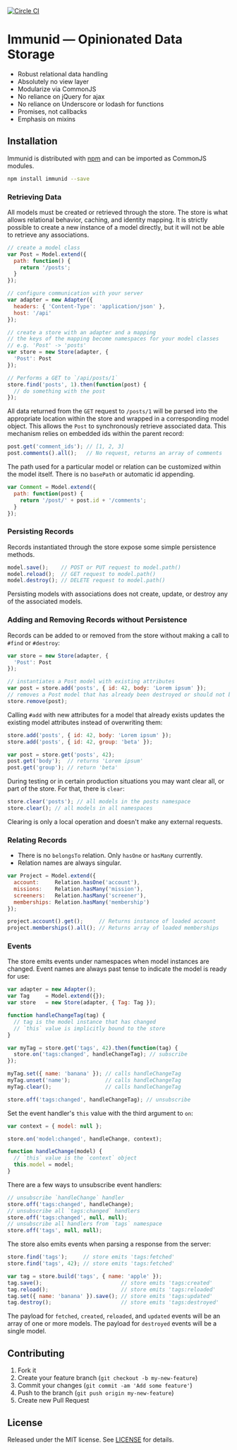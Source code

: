 [![Circle CI](https://circleci.com/gh/dscout/immunid.svg?style=svg&circle-token=1cb347df46f1f0cdad20822c42fc8ccced2e97e4)](https://circleci.com/gh/dscout/immunid)

# Immunid — Opinionated Data Storage

* Robust relational data handling
* Absolutely no view layer
* Modularize via CommonJS
* No reliance on jQuery for ajax
* No reliance on Underscore or lodash for functions
* Promises, not callbacks
* Emphasis on mixins

## Installation

Immunid is distributed with [npm](npm) and can be imported as CommonJS modules.

```bash
npm install immunid --save
```

### Retrieving Data

All models must be created or retrieved through the store. The store is what
allows relational behavior, caching, and identity mapping. It is strictly
possible to create a new instance of a model directly, but it will not be able
to retrieve any associations.

```javascript
// create a model class
var Post = Model.extend({
  path: function() {
    return '/posts';
  }
});

// configure communication with your server
var adapter = new Adapter({
  headers: { 'Content-Type': 'application/json' },
  host: '/api'
});

// create a store with an adapter and a mapping
// the keys of the mapping become namespaces for your model classes
// e.g. 'Post' -> 'posts'
var store = new Store(adapter, {
  'Post': Post
});

// Performs a GET to `/api/posts/1`
store.find('posts', 1).then(function(post) {
  // do something with the post
});
```

All data returned from the `GET` request to `/posts/1` will be parsed into the
appropriate location within the store and wrapped in a corresponding model
object. This allows the `Post` to synchronously retrieve associated data. This
mechanism relies on embedded ids within the parent record:

```javascript
post.get('comment_ids'); // [1, 2, 3]
post.comments().all();   // No request, returns an array of comments
```

The path used for a particular model or relation can be customized within the
model itself. There is no `basePath` or automatic id appending.

```javascript
var Comment = Model.extend({
  path: function(post) {
    return '/post/' + post.id + '/comments';
  }
});
```

### Persisting Records

Records instantiated through the store expose some simple persistence methods.

```javascript
model.save();    // POST or PUT request to model.path()
model.reload();  // GET request to model.path()
model.destroy(); // DELETE request to model.path()
```

Persisting models with associations does not create, update, or destroy any of
the associated models.

### Adding and Removing Records without Persistence

Records can be added to or removed from the store without making a call to
`#find` or `#destroy`:

```javascript
var store = new Store(adapter, {
  'Post': Post
});

// instantiates a Post model with existing attributes
var post = store.add('posts', { id: 42, body: 'Lorem ipsum' });
// removes a Post model that has already been destroyed or should not be used
store.remove(post);
```

Calling `#add` with new attributes for a model that already exists updates the
existing model attributes instead of overwriting them:

```javascript
store.add('posts', { id: 42, body: 'Lorem ipsum' });
store.add('posts', { id: 42, group: 'beta' });

var post = store.get('posts', 42);
post.get('body');  // returns 'Lorem ipsum'
post.get('group'); // return 'beta'
```

During testing or in certain production situations you may want clear all, or
part of the store. For that, there is `clear`:

```javascript
store.clear('posts'); // all models in the posts namespace
store.clear(); // all models in all namespaces
```

Clearing is only a local operation and doesn't make any external requests.

### Relating Records

* There is no `belongsTo` relation. Only `hasOne` or `hasMany` currently.
* Relation names are always singular.

```javascript
var Project = Model.extend({
  account:     Relation.hasOne('account'),
  missions:    Relation.hasMany('mission'),
  screeners:   Relation.hasMany('screener'),
  memberships: Relation.hasMany('membership')
});

project.account().get();     // Returns instance of loaded account
project.memberships().all(); // Returns array of loaded memberships
```

### Events

The store emits events under namespaces when model instances are changed.
Event names are always past tense to indicate the model is ready for use:

```javascript
var adapter = new Adapter();
var Tag     = Model.extend({});
var store   = new Store(adapter, { Tag: Tag });

function handleChangeTag(tag) {
  // tag is the model instance that has changed
  // `this` value is implicitly bound to the store
}

var myTag = store.get('tags', 42).then(function(tag) {
  store.on('tags:changed', handleChangeTag); // subscribe
});

myTag.set({ name: 'banana' }); // calls handleChangeTag
myTag.unset('name');           // calls handleChangeTag
myTag.clear();                 // calls handleChangeTag

store.off('tags:changed', handleChangeTag); // unsubscribe
```

Set the event handler's `this` value with the third argument to `on`:

```javascript
var context = { model: null };

store.on('model:changed', handleChange, context);

function handleChange(model) {
  // `this` value is the `context` object
  this.model = model;
}
```

There are a few ways to unsubscribe event handlers:

```javascript
// unsubscribe `handleChange` handler
store.off('tags:changed', handleChange);
// unsubscribe all `tags:changed` handlers
store.off('tags:changed', null, null);
// unsubscribe all handlers from `tags` namespace
store.off('tags', null, null);
```

The store also emits events when parsing a response from the server:

```javascript
store.find('tags');     // store emits 'tags:fetched'
store.find('tags', 42); // store emits 'tags:fetched'

var tag = store.build('tags', { name: 'apple' });
tag.save();                         // store emits 'tags:created'
tag.reload();                       // store emits 'tags:reloaded'
tag.set({ name: 'banana' }).save(); // store emits 'tags:updated'
tag.destroy();                      // store emits 'tags:destroyed'
```

The payload for `fetched`, `created`, `reloaded`, and `updated` events will be
an array of one or more models. The payload for `destroyed` events will be a
single model.

## Contributing

1. Fork it
2. Create your feature branch (`git checkout -b my-new-feature`)
3. Commit your changes (`git commit -am 'Add some feature'`)
4. Push to the branch (`git push origin my-new-feature`)
5. Create new Pull Request

## License

Released under the MIT license. See [LICENSE](LICENSE) for details.

[npm]: http://npmjs.org/immunid
